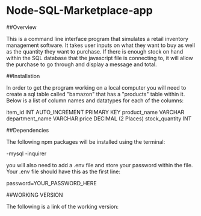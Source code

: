 # Node-SQL-Marketplace-app

##Overview

This is a command line interface program that simulates a retail inventory management software. It takes user inputs on what they want to buy as well as the quantity they want to purchase.  If there is enough stock on hand within the SQL database that the javascript file is connecting to, it will allow the purchase to go through and display a message and total.

##Installation

In order to get the program working on a local computer you will need to create a sql table called "bamazon" that has a "products" table within it.  Below is a list of column names and datatypes for each of the columns:

item_id INT AUTO_INCREMENT PRIMARY KEY
product_name VARCHAR
department_name VARCHAR
price DECIMAL (2 Places)
stock_quantity INT

##Dependencies

The following npm packages will be installed using the terminal:

-mysql
-inquirer

you will also need to add a .env file and store your password within the file.  Your .env file should have this as the first line:

password=YOUR_PASSWORD_HERE

##WORKING VERSION

The following is a link of the working version: